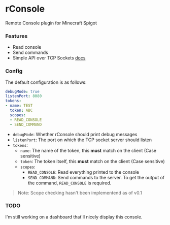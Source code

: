 # rConsole
Remote Console plugin for Minecraft Spigot

### Features
- Read console
- Send commands
- Simple API over TCP Sockets [docs](docs/README.md)

### Config
The default configuration is as follows:
```yaml
debugMode: true
listenPort: 8080
tokens:
- name: TEST
  token: ABC
  scopes:
  - READ_CONSOLE
  - SEND_COMMAND
```

- `debugMode`: Whether rConsole should print debug messages
- `listenPort`: The port on which the TCP socket server should listen
- `tokens`:  
    - `name`: The name of the token, this **must** match on the client (Case sensitive)  
    - `token`: The token itself, this **must** match on the client (Case sensitive)  
    - `scopes`:  
        - `READ_CONSOLE`: Read everything printed to the console  
        - `SEND_COMMAND`: Send commands to the server. To get the output of the command, `READ_CONSOLE` is required.  

>Note: Scope checking hasn't been implementend as of v0.1

### TODO
I'm still working on a dashboard that'll nicely display this console. 